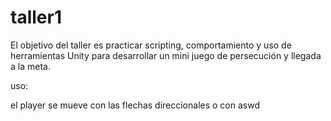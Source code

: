# taller1

El objetivo del taller es practicar scripting, comportamiento y uso de herramientas Unity para desarrollar un mini juego de persecución y llegada a la meta.

uso:

el player se mueve con las flechas direccionales o con aswd
